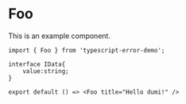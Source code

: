 # Foo

This is an example component.

```tsx
import { Foo } from 'typescript-error-demo';

interface IData{
    value:string;
}

export default () => <Foo title="Hello dumi!" />
```
